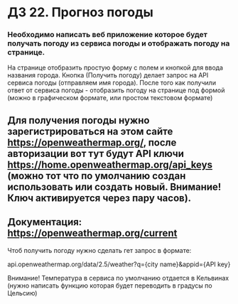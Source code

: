 # ДЗ 22. Прогноз погоды

### Необходимо написать веб приложение которое будет получать погоду из сервиса погоды и отображать погоду на странице.

На странице отобразить простую форму с полем и кнопкой для ввода названия города. Кнопка (Получить погоду) делает запрос на API сервиса погоды (отправляем имя города). После того как получили ответ от сервиса погоды - отобразить погоду на странице под формой (можно в графическом формате, или простом текстовом формате)

## Для получения погоды нужно зарегистрироваться на этом сайте https://openweathermap.org/, после авторизации вот тут будут API ключи https://home.openweathermap.org/api_keys (можно тот что по умолчанию создан использовать или создать новый. Внимание! Ключ активируется через пару часов).

## Документация: https://openweathermap.org/current

Чтоб получить погоду нужно сделать гет запрос в формате:

api.openweathermap.org/data/2.5/weather?q={city name}&appid={API key}

Внимание! Температура в сервиса по умолчанию отдается в Кельвинах (нужно написать функцию которая будет переводить в градусы по Цельсию)